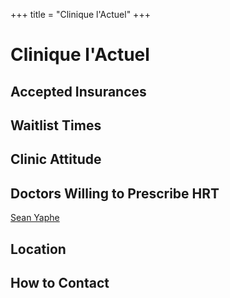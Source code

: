 +++
title = "Clinique l'Actuel"
+++

# Clinique l'Actuel
## Accepted Insurances
## Waitlist Times
## Clinic Attitude
## Doctors Willing to Prescribe HRT
[Sean Yaphe](@/blog/doctors/doctor-template.md)
## Location
## How to Contact
